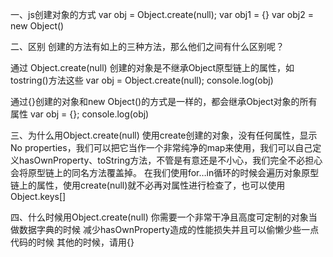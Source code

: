 一、js创建对象的方式
var obj = Object.create(null);
var obj1 = {}
var obj2 = new Object()

二、区别
创建的方法有如上的三种方法，那么他们之间有什么区别呢？

通过 Object.create(null) 创建的对象是不继承Object原型链上的属性，如tostring()方法这些
var obj = Object.create(null);
console.log(obj)

通过{}创建的对象和new Object()的方式是一样的，都会继承Object对象的所有属性
var obj = {};
console.log(obj)

三、为什么用Object.create(null)
使用create创建的对象，没有任何属性，显示No properties，我们可以把它当作一个非常纯净的map来使用，我们可以自己定义hasOwnProperty、toString方法，不管是有意还是不小心，我们完全不必担心会将原型链上的同名方法覆盖掉。
在我们使用for…in循环的时候会遍历对象原型链上的属性，使用create(null)就不必再对属性进行检查了，也可以使用Object.keys[]

四、什么时候用Object.create(null)
你需要一个非常干净且高度可定制的对象当做数据字典的时候
减少hasOwnProperty造成的性能损失并且可以偷懒少些一点代码的时候
其他的时候，请用{}
